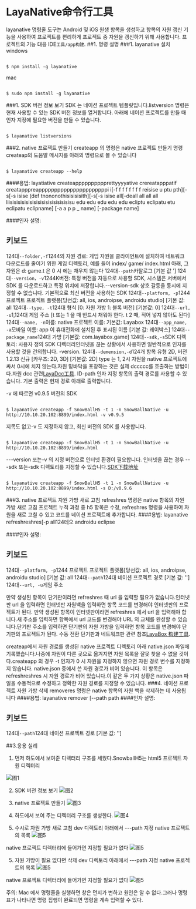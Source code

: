 # LayaNative命令行工具
layanative 명령줄 도구는 Android 및 iOS 원생 항목을 생성하고 항목의 자원 갱신 기능을 사용하여 프로젝트를 편리하게 프로젝트 중 자원을 갱신하기 위해 사용합니다.
프로젝트의 기능 대응 IDE`工具/app构建`.
##1. 명령 설명
###1. layanative 설치
windows

```

$ npm install -g layanative  
```

mac

```

$ sudo npm install -g layanative  
```

###1. SDK 버전 정보 보기
SDK 는 네이션 프로젝트 템플릿입니다.listversion 명령은 현재 사용할 수 있는 SDK 버전 정보를 열거합니다. 아래에 네이션 프로젝트를 만들 때 인자 지정에 필요한 버전을 만들 수 있습니다.

```

$ layanative listversions  
```

###2. native 프로젝트 만들기
createapp 의 명령은 native 프로젝트 만들기
명령 createap의 도움말 메시지를 아래의 명령으로 볼 수 있습니다

```

$ layanative createapp --help
```

####용법:
layatiative createapppppppppprettyyyyative crereatapppatif creatapppreappppppppppppppppppppppi i[-f f f f f f f f reisise u ptu pth][-s[-s isise (def tnononothisisisisith][-s[-s isise all[-deall all all all liisisisisisisisisisisisisisisisisu edu edu edu edu edu ecliptu eclipatu etu eclipatu eclipname] [-a a p p _ name] [-package name]

####인자 설명:

키보드
------------------------------------------------------------------------------------------------------------------------------------------------------------------------
124대`--folder,-f`1244의 자원 경로: 게임 자원을 클라이언트에 설치하여 네트워크 다운로드를 줄이기 위한 게임 디렉토리, 예를 들어 index/ game/ index.html 아래, 그 자원은 d: game.t 은 0 시 에는 채우지 않는다
124대`--path`카탈로그 [기본 값 ']
124대`--version，-v`1244K버전: 특정 버전을 자동으로 사용할 SDK, 시스템은 서버에서 SDK 를 다운로드하고 특정 위치에 저장합니다.--version-sdk 상호 갈등을 동시에 지정할 수 없습니다. 기본적으로 최신 버전을 사용하는 SDK
124대`--platform, -p`1244 프로젝트 프로젝트 플랫폼[당선값: all, ios, androipse, androidu studio] [기본 값: all
124대`--type, -t`124대 형식 [0: 자원 가방 1: 블록 버전] [기본값: 0]
124대`--url, -u`1,124대 게임 주소 [t 또는 1 을 때 반드시 채워야 한다. t 2 때, 적어 넣지 않아도 된다]
124대`--name, -n`이름: native 프로젝트 이름: 기본값: Layabox
124대`--app_name, -a`모바일 이름: app 이 휴대전화에 설치된 후 표시된 이름 [기본 값: 레이박스]
124대`--package_name`124대 가방 [기본값: com.layabox.game]
124대`--sdk,-s`SDK 디렉토리: 사용자 정의 SDK 디렉터리인터넷을 끊는 상황에서 사용하면 일반적으로 인자를 사용할 것을 건의합니다. -version.
124대`--demension,-d`124개 항목 유형 2D, 버전 1.2.13 신규 [카우즈: 2D, 3D] [기본값: 2D]
type 는 1, 2시 자원을 native 프로젝트에 싸서 0시에 치지 않는다.자원 밑바닥을 포장하는 것은 실제 dccccc를 호출하는 방법이다.자원 dcc 관련[LayaDcc工具](https://github.com/layabox/layaair-doc/tree/master/Chinese/LayaNative/LayaDcc_Tool).
ID-path 인자 지정 항목의 출력 경로를 사용할 수 있습니다. 기본 출력은 현재 경로 아래로 출력합니다.

-v 에 따르면 v0.9.5 버전의 SDK

```

$ layanative createapp -f SnowBallH5 -t 1 -n SnowBallNative -u http://10.10.20.102:8899/index.html -v v0.9.5
```


지목도 없고-v 도 지정하지 않고, 최신 버전의 SDK 를 사용합니다.

```

$ layanative createapp -f SnowBallH5 -t 1 -n SnowBallNative -u http://10.10.20.102:8899/index.html
```

---version 또는-v 의 지정 버전으로 인터넷 환경이 필요합니다. 인터넷을 끊는 경우 ---sdk 또는-sdk 디렉토리를 지정할 수 있습니다.[SDK下载地址](https://ldc.layabox.com/layadownload/?type=layaairnative-LayaAir%20Native%20SDK%200.9.6)

```

$ layanative createapp -f SnowBallH5 -t 1 -n SnowBallNative -u http://10.10.20.102:8899/index.html -s D:/v0.9.6
```

###3. native 프로젝트 자원 가방 새로 고침
refreshres 명령은 native 항목의 자원 가방 새로 고침
프로젝트 누적 과정 중 h5 항목은 수정, refreshres 명령을 사용하여 자원을 새로 고칠 수 있고 코드를 네이션 프로젝트에 추가합니다.
####용법:
layanative refreshreshres[-p all124테오 androidu eclipse

####인자 설명:

키보드
------------------------------------------------------------------------------------------------------------------------------------------------------------------------
124대`--platform, -p`1244 프로젝트 프로젝트 플랫폼[당선값: all, ios, androipse, androidu studio] [기본 값: all
124대`--path`124대 네이션 프로젝트 경로 [기본 값: '']
124대`--url, -u`게임 주소


만약 생성된 항목이 단기판이라면 refreshres 때 url 을 입력할 필요가 없습니다.인터넷판 url 을 입력하면 인터넷판 자원백을 입력하면 항목 코드를 변경해야 인터넷판의 프로젝트가 된다.
만약 생성된 항목이 인터넷판이라면 refreshres 에서 url 을 입력해야 합니다.새 주소를 입력하면 항목에서 url 코드를 변경해야 URL 의 교체를 완성할 수 있습니다.단기판 주소를 입력하면 단기판의 자원 가방을 입력하면 항목 코드를 변경해야 단기판의 프로젝트가 된다.
수동 전환 단기판과 네트워크판 관련 참조[LayaBox 构建工具](https://github.com/layabox/layaair-doc/tree/master/Chinese/LayaNative/build_Tool).

createap에서 자원 경로를 생성된 native 프로젝트 디렉토리 아래 native.json 파일에 기록했습니다.나중에 자원이 다른 곳으로 옮겨지면 자원 목록을 잘못 찾을 수 없을 것이다.createapp 의 경우 -t 인자가 0 시 자원을 지정하지 않으면 자원 경로 변수를 지정하지 않습니다. native.json 중에서 쓴 자원 경로가 비어 있습니다. 이 항목은 refreshreshres 시 자원 경로가 비어 있습니다.이 같은 두 가지 상황은 native.json 파일을 수동적으로 수정하고 정확한 자원 경로를 지정할 수 있습니다.
###4. 네이션 프로젝트 자원 가방 삭제
removeres 명령은 native 항목의 자원 백을 삭제하는 데 사용됩니다
####용법:
layanative remover [--path path
####인자 설명:

키보드
------------------------------------------------------------------------------------------------------------------------------------------------------------------------
124대`--path`124대 네이션 프로젝트 경로 [기본 값: '']

##3.응용 실례
1. 먼저 하도에서 보여준 디렉터리 구조를 세웠다.SnowballH5는 html5 프로젝트 자원 디렉터리

![图1](img/1.png)  

2. SDK 버전 정보 보기
![图2](img/2.png)  

3. native 프로젝트 만들기
![图3](img/3.png)  

4. 하도에서 보여 주는 디렉터리 구조를 생성한다.
![图4](img/4.png)  

5. 수시로 자원 가방 새로 고침
dev 디렉토리 아래에서 ---path 지정 native 프로젝트의 목록
![图5](img/5.png)       

native 프로젝트 디렉터리에 들어가면 지정할 필요가 없다
![图5](img/6.png)   

5. 자원 가방이 필요 없다면 삭제
dev 디렉토리 아래에서 ---path 지정 native 프로젝트의 목록
![图5](img/7.png)    

native 프로젝트 디렉터리에 들어가면 지정할 필요가 없다
![图5](img/8.png)  


주의: Mac 에서 명령줄을 실행하면 창은 먼지가 변하고 원인은 알 수 없다.그러나 명령표가 나타나면 명령 집행이 완료되면 명령을 계속 입력할 수 있다.